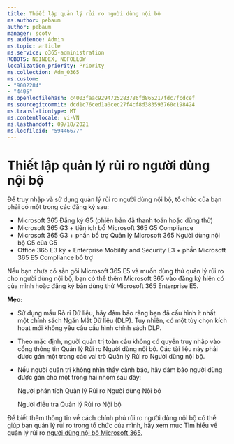 ```yaml
---
title: Thiết lập quản lý rủi ro người dùng nội bộ
ms.author: pebaum
author: pebaum
manager: scotv
ms.audience: Admin
ms.topic: article
ms.service: o365-administration
ROBOTS: NOINDEX, NOFOLLOW
localization_priority: Priority
ms.collection: Adm_O365
ms.custom:
- "9002284"
- "4405"
ms.openlocfilehash: c4003faac9294725283786fd865217fdc7fcdcef
ms.sourcegitcommit: dcd1c76ced1a0cec27f4cf8d383593760c198424
ms.translationtype: MT
ms.contentlocale: vi-VN
ms.lasthandoff: 09/18/2021
ms.locfileid: "59446677"
---
```

# <a name="set-up-insider-risk-management"></a>Thiết lập quản lý rủi ro người dùng nội bộ

Để truy nhập và sử dụng quản lý rủi ro người dùng nội bộ, tổ chức của bạn phải có một trong các đăng ký sau:

- Microsoft 365 Đăng ký G5 (phiên bản đã thanh toán hoặc dùng thử)
- Microsoft 365 G3 + tiện ích bổ Microsoft 365 G5 Compliance
- Microsoft 365 G3 + phần bổ trợ Quản lý Microsoft 365 Người dùng nội bộ G5 của G5
- Office 365 E3 ký + Enterprise Mobility and Security E3 + phần Microsoft 365 E5 Compliance bổ trợ

Nếu bạn chưa có sẵn gói Microsoft 365 E5 và muốn dùng thử quản lý rủi ro cho người dùng nội bộ, bạn có thể thêm Microsoft 365 vào đăng ký hiện có của mình hoặc đăng ký bản dùng thử Microsoft 365 Enterprise E5.

**Mẹo:**

- Sử dụng mẫu Rò rỉ Dữ liệu, hãy đảm bảo rằng bạn đã cấu hình ít nhất một chính sách Ngăn Mất Dữ liệu (DLP). Tuy nhiên, có một tùy chọn kích hoạt mới không yêu cầu cấu hình chính sách DLP.

- Theo mặc định, người quản trị toàn cầu không có quyền truy nhập vào cổng thông tin Quản lý Rủi ro Người dùng nội bộ. Các tài liệu này phải được gán một trong các vai trò Quản lý Rủi ro Người dùng nội bộ.

- Nếu người quản trị không nhìn thấy cảnh báo, hãy đảm bảo người dùng được gán cho một trong hai nhóm sau đây:

    Người phân tích Quản lý Rủi ro Người dùng Nội bộ

    Người điều tra Quản lý Rủi ro Nội bộ

Để biết thêm thông tin về cách chính phủ rủi ro người dùng nội bộ có thể giúp bạn quản lý rủi ro trong tổ chức của mình, hãy xem mục Tìm hiểu về quản lý rủi ro [người dùng nội bộ Microsoft 365.](https://docs.microsoft.com/microsoft-365/compliance/insider-risk-management)